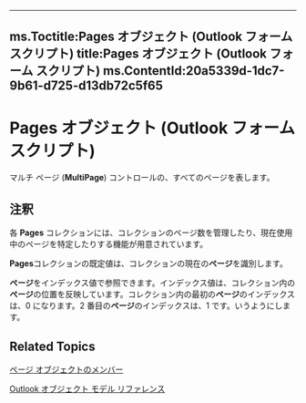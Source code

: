 

---
ms.Toctitle:Pages オブジェクト (Outlook フォーム スクリプト)
title:Pages オブジェクト (Outlook フォーム スクリプト)
ms.ContentId:20a5339d-1dc7-9b61-d725-d13db72c5f65
---
# Pages オブジェクト (Outlook フォーム スクリプト)




マルチ ページ (**MultiPage**) コントロールの、すべてのページを表します。

## 注釈
各 **Pages** コレクションには、コレクションのページ数を管理したり、現在使用中のページを特定したりする機能が用意されています。



**Pages**コレクションの既定値は、コレクションの現在の**ページ**を識別します。



**ページ**をインデックス値で参照できます。インデックス値は、コレクション内の**ページ**の位置を反映しています。コレクション内の最初の**ページ**のインデックスは、0 になります。2 番目の**ページ**のインデックスは、1 です。いうようにします。



## Related Topics

[ページ オブジェクトのメンバー](8cbf9b2a-f53b-087c-0b8e-f824e967b5a6.md)

[Outlook オブジェクト モデル リファレンス](73221b13-d8d8-99b8-3394-b95dbbfd5ddc.md)




